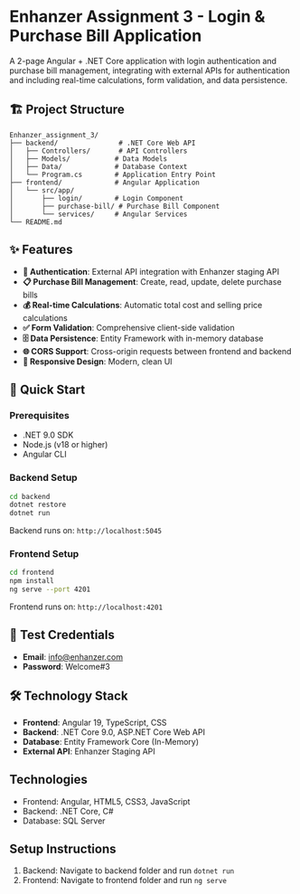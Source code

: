 # Enhanzer Assignment 3 - Login & Purchase Bill Application

A 2-page Angular + .NET Core application with login authentication and purchase bill management, integrating with external APIs for authentication and including real-time calculations, form validation, and data persistence.

## 🏗️ Project Structure
```
Enhanzer_assignment_3/
├── backend/               # .NET Core Web API
│   ├── Controllers/       # API Controllers
│   ├── Models/           # Data Models
│   ├── Data/             # Database Context
│   └── Program.cs        # Application Entry Point
├── frontend/             # Angular Application
│   └── src/app/
│       ├── login/        # Login Component
│       ├── purchase-bill/ # Purchase Bill Component
│       └── services/     # Angular Services
└── README.md
```

## ✨ Features
- **🔐 Authentication**: External API integration with Enhanzer staging API
- **📋 Purchase Bill Management**: Create, read, update, delete purchase bills
- **💰 Real-time Calculations**: Automatic total cost and selling price calculations
- **✅ Form Validation**: Comprehensive client-side validation
- **🗄️ Data Persistence**: Entity Framework with in-memory database
- **🌐 CORS Support**: Cross-origin requests between frontend and backend
- **📱 Responsive Design**: Modern, clean UI

## 🚀 Quick Start

### Prerequisites
- .NET 9.0 SDK
- Node.js (v18 or higher)
- Angular CLI

### Backend Setup
```bash
cd backend
dotnet restore
dotnet run
```
Backend runs on: `http://localhost:5045`

### Frontend Setup
```bash
cd frontend
npm install
ng serve --port 4201
```
Frontend runs on: `http://localhost:4201`

## 🔑 Test Credentials
- **Email**: info@enhanzer.com
- **Password**: Welcome#3

## 🛠️ Technology Stack
- **Frontend**: Angular 19, TypeScript, CSS
- **Backend**: .NET Core 9.0, ASP.NET Core Web API
- **Database**: Entity Framework Core (In-Memory)
- **External API**: Enhanzer Staging API

## Technologies
- Frontend: Angular, HTML5, CSS3, JavaScript
- Backend: .NET Core, C#
- Database: SQL Server

## Setup Instructions
1. Backend: Navigate to backend folder and run `dotnet run`
2. Frontend: Navigate to frontend folder and run `ng serve`
